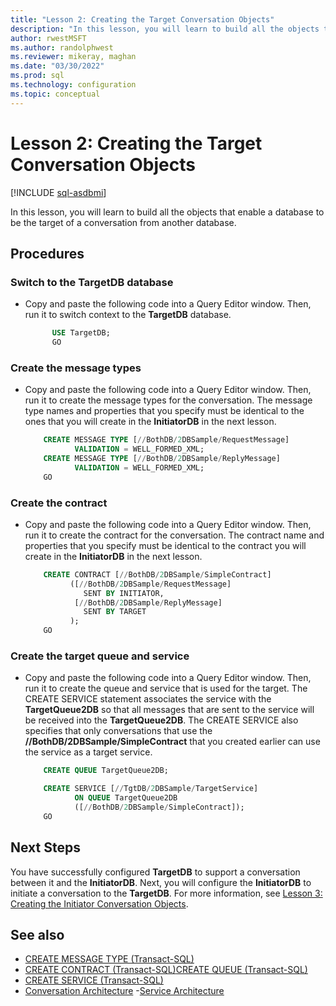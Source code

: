 ```yaml
---
title: "Lesson 2: Creating the Target Conversation Objects"
description: "In this lesson, you will learn to build all the objects that enable a database to be the target of a conversation from another database."
author: rwestMSFT
ms.author: randolphwest
ms.reviewer: mikeray, maghan
ms.date: "03/30/2022"
ms.prod: sql
ms.technology: configuration
ms.topic: conceptual
---
```


# Lesson 2: Creating the Target Conversation Objects

[!INCLUDE [sql-asdbmi](../../includes/applies-to-version/sql-asdbmi.md)]

In this lesson, you will learn to build all the objects that enable a database to be the target of a conversation from another database.

## Procedures

### Switch to the TargetDB database

- Copy and paste the following code into a Query Editor window. Then, run it to switch context to the **TargetDB** database.

  ```sql
        USE TargetDB;
        GO
  ```

### Create the message types

- Copy and paste the following code into a Query Editor window. Then, run it to create the message types for the conversation. The message type names and properties that you specify must be identical to the ones that you will create in the **InitiatorDB** in the next lesson.

    ```sql
        CREATE MESSAGE TYPE [//BothDB/2DBSample/RequestMessage]
               VALIDATION = WELL_FORMED_XML;
        CREATE MESSAGE TYPE [//BothDB/2DBSample/ReplyMessage]
               VALIDATION = WELL_FORMED_XML;
        GO
    ```

### Create the contract

- Copy and paste the following code into a Query Editor window. Then, run it to create the contract for the conversation. The contract name and properties that you specify must be identical to the contract you will create in the **InitiatorDB** in the next lesson.

    ```sql
        CREATE CONTRACT [//BothDB/2DBSample/SimpleContract]
              ([//BothDB/2DBSample/RequestMessage]
                 SENT BY INITIATOR,
               [//BothDB/2DBSample/ReplyMessage]
                 SENT BY TARGET
              );
        GO
    ```

### Create the target queue and service

- Copy and paste the following code into a Query Editor window. Then, run it to create the queue and service that is used for the target. The CREATE SERVICE statement associates the service with the **TargetQueue2DB** so that all messages that are sent to the service will be received into the **TargetQueue2DB**. The CREATE SERVICE also specifies that only conversations that use the **//BothDB/2DBSample/SimpleContract** that you created earlier can use the service as a target service.

    ```sql
        CREATE QUEUE TargetQueue2DB;

        CREATE SERVICE [//TgtDB/2DBSample/TargetService]
               ON QUEUE TargetQueue2DB
               ([//BothDB/2DBSample/SimpleContract]);
        GO
    ```

## Next Steps

You have successfully configured **TargetDB** to support a conversation between it and the **InitiatorDB**. Next, you will configure the **InitiatorDB** to initiate a conversation to the **TargetDB**. For more information, see [Lesson 3: Creating the Initiator Conversation Objects](lesson-3-creating-the-initiator-conversation-objects.md).

## See also

- [CREATE MESSAGE TYPE (Transact-SQL)](../../t-sql/statements/create-message-type-transact-sql.md)
- [CREATE CONTRACT (Transact-SQL)](../../t-sql/statements/create-contract-transact-sql.md)[CREATE QUEUE (Transact-SQL)](../../t-sql/statements/create-queue-transact-sql.md)
- [CREATE SERVICE (Transact-SQL)](../../t-sql/statements/create-service-transact-sql.md)
- [Conversation Architecture](conversation-architecture.md)
-[Service Architecture](service-architecture.md)
